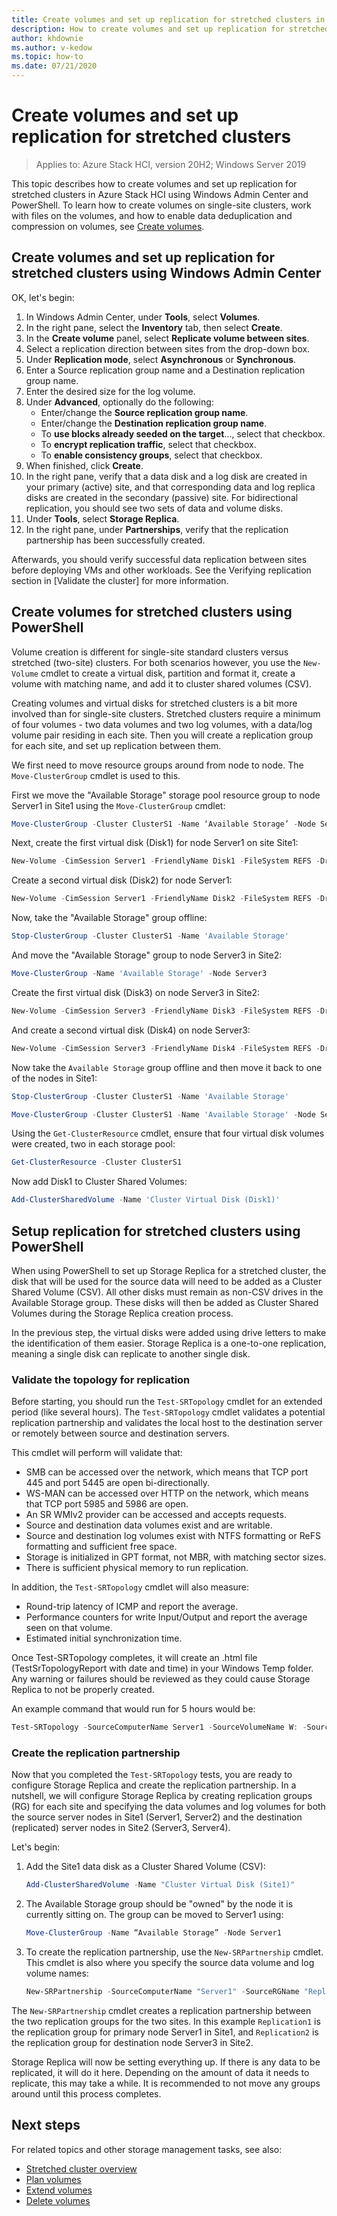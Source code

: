 ```yaml
---
title: Create volumes and set up replication for stretched clusters in Azure Stack HCI
description: How to create volumes and set up replication for stretched clusters in Azure Stack HCI using Windows Admin Center and PowerShell.
author: khdownie
ms.author: v-kedow
ms.topic: how-to
ms.date: 07/21/2020
---
```


# Create volumes and set up replication for stretched clusters

> Applies to: Azure Stack HCI, version 20H2; Windows Server 2019

This topic describes how to create volumes and set up replication for stretched clusters in Azure Stack HCI using Windows Admin Center and PowerShell. To learn how to create volumes on single-site clusters, work with files on the volumes, and how to enable data deduplication and compression on volumes, see [Create volumes](create-volumes.md).

## Create volumes and set up replication for stretched clusters using Windows Admin Center

OK, let's begin:

1. In Windows Admin Center, under **Tools**, select **Volumes**.
1. In the right pane, select the **Inventory** tab, then select **Create**.
1. In the **Create volume** panel, select **Replicate volume between sites**.
1. Select a replication direction between sites from the drop-down box.
1. Under **Replication mode**, select **Asynchronous** or **Synchronous**.
1. Enter a Source replication group name and a Destination replication group name.
1. Enter the desired size for the log volume.
1. Under **Advanced**, optionally do the following:
     - Enter/change the **Source replication group name**.
     - Enter/change the **Destination replication group name**.
     - To **use blocks already seeded on the target**..., select that checkbox.
     - To **encrypt replication traffic**, select that checkbox.
     - To **enable consistency groups**, select that checkbox.
1. When finished, click **Create**.
1. In the right pane, verify that a data disk and a log disk are created in your primary (active) site, and that corresponding data and log replica disks are created in the secondary (passive) site. For bidirectional replication, you should see two sets of data and volume disks.
1. Under **Tools**, select **Storage Replica**.
1. In the right pane, under **Partnerships**, verify that the replication partnership has been successfully created.

Afterwards, you should verify successful data replication between sites before deploying VMs and other workloads. See the Verifying replication section in [Validate the cluster] for more information.

## Create volumes for stretched clusters using PowerShell

Volume creation is different for single-site standard clusters versus stretched (two-site) clusters. For both scenarios however, you use the `New-Volume` cmdlet to create a virtual disk, partition and format it, create a volume with matching name, and add it to cluster shared volumes (CSV).

Creating volumes and virtual disks for stretched clusters is a bit more involved than for single-site clusters. Stretched clusters require a minimum of four volumes - two data volumes and two log volumes, with a data/log volume pair residing in each site. Then you will create a replication group for each site, and set up replication between them.

We first need to move resource groups around from node to node. The `Move-ClusterGroup` cmdlet is used to this.

First we move the "Available Storage" storage pool resource group to node Server1 in Site1 using the `Move-ClusterGroup` cmdlet:

```powershell
Move-ClusterGroup -Cluster ClusterS1 -Name ‘Available Storage’ -Node Server1
```

Next, create the first virtual disk (Disk1) for node Server1 on site Site1:

```powershell
New-Volume -CimSession Server1 -FriendlyName Disk1 -FileSystem REFS -DriveLetter F -ResiliencySettingName Mirror -Size 10GB -StoragePoolFriendlyName "Storage Pool for Site 1"
```

Create a second virtual disk (Disk2) for node Server1:

```powershell
New-Volume -CimSession Server1 -FriendlyName Disk2 -FileSystem REFS -DriveLetter G -ResiliencySettingName Mirror -Size 10GB -StoragePoolFriendlyName "Storage Pool for Site 1"
```

Now, take the "Available Storage" group offline:

```powershell
Stop-ClusterGroup -Cluster ClusterS1 -Name 'Available Storage'
```

And move the "Available Storage" group to node Server3 in Site2:

```powershell
Move-ClusterGroup -Name 'Available Storage' -Node Server3
```

Create the first virtual disk (Disk3) on node Server3 in Site2:

```powershell
New-Volume -CimSession Server3 -FriendlyName Disk3 -FileSystem REFS -DriveLetter H -ResiliencySettingName Mirror -Size 10GB -StoragePoolFriendlyName "Storage Pool for Site 2"
```

And create a second virtual disk (Disk4) on node Server3:

```powershell
New-Volume -CimSession Server3 -FriendlyName Disk4 -FileSystem REFS -DriveLetter I -ResiliencySettingName Mirror -Size 10GB -StoragePoolFriendlyName "Storage Pool for Site 2"
```

Now take the `Available Storage` group offline and then move it back to one of the nodes in Site1:

```powershell
Stop-ClusterGroup -Cluster ClusterS1 -Name 'Available Storage'
```

```powershell
Move-ClusterGroup -Cluster ClusterS1 -Name 'Available Storage' -Node Server1
```

Using the `Get-ClusterResource` cmdlet, ensure that four virtual disk volumes were created, two in each storage pool:

```powershell
Get-ClusterResource -Cluster ClusterS1
```

Now add Disk1 to Cluster Shared Volumes:

```powershell
Add-ClusterSharedVolume -Name 'Cluster Virtual Disk (Disk1)'
```

## Setup replication for stretched clusters using PowerShell

When using PowerShell to set up Storage Replica for a stretched cluster, the disk that will be used for the source data will need to be added as a Cluster Shared Volume (CSV). All other disks must remain as non-CSV drives in the Available Storage group. These disks will then be added as Cluster Shared Volumes during the Storage Replica creation process.

In the previous step, the virtual disks were added using drive letters to make the identification of them easier. Storage Replica is a one-to-one replication, meaning a single disk can replicate to another single disk.

### Validate the topology for replication

Before starting, you should run the `Test-SRTopology` cmdlet for an extended period (like several hours). The `Test-SRTopology` cmdlet validates a potential replication partnership and validates the local host to the destination server or remotely between source and destination servers.

This cmdlet will perform will validate that:

- SMB can be accessed over the network, which means that TCP port 445 and port 5445 are open bi-directionally.
- WS-MAN can be accessed over HTTP on the network, which means that TCP port 5985 and 5986 are open.
- An SR WMIv2 provider can be accessed and accepts requests.
- Source and destination data volumes exist and are writable.
- Source and destination log volumes exist with NTFS formatting or ReFS formatting and sufficient free space.
- Storage is initialized in GPT format, not MBR, with matching sector sizes.
- There is sufficient physical memory to run replication.

In addition, the `Test-SRTopology` cmdlet will also measure:

- Round-trip latency of ICMP and report the average.
- Performance counters for write Input/Output and report the average seen on that volume.
- Estimated initial synchronization time.

Once Test-SRTopology completes, it will create an .html file (TestSrTopologyReport with date and time) in your Windows Temp folder. Any warning or failures should be reviewed as they could cause Storage Replica to not be properly created.

An example command that would run for 5 hours would be:

```powershell
Test-SRTopology -SourceComputerName Server1 -SourceVolumeName W: -SourceLogVolumeName X: -DestinationComputerName Server3 -DestinationVolumeName Y: -DestinationLogVolumeName Z: -DurationInMinutes 300 -ResultPath c:\temp
```

### Create the replication partnership

Now that you completed the `Test-SRTopology` tests, you are ready to configure Storage Replica and create the replication partnership. In a nutshell, we will configure Storage Replica by creating replication groups (RG) for each site and specifying the data volumes and log volumes for both the source server nodes in Site1 (Server1, Server2) and the destination (replicated) server nodes in Site2 (Server3, Server4).

Let's begin:

1. Add the Site1 data disk as a Cluster Shared Volume (CSV):

   ```powershell
   Add-ClusterSharedVolume -Name "Cluster Virtual Disk (Site1)"
   ```

1. The Available Storage group should be "owned" by the node it is currently sitting on. The group can be moved to Server1 using:

   ```powershell
   Move-ClusterGroup -Name “Available Storage” -Node Server1
   ```

1. To create the replication partnership, use the `New-SRPartnership` cmdlet. This cmdlet is also where you specify the source data volume and log volume names:

   ```powershell
   New-SRPartnership -SourceComputerName "Server1" -SourceRGName "Replication1" -SourceVolumeName "C:\ClusterStorage\Disk1\" -SourceLogVolumeName "G:" -DestinationComputerName "Server3" -DestinationRGName "Replication2" -DestinationVolumeName "H:" -DestinationLogVolumeName "I:"
   ```

The `New-SRPartnership` cmdlet creates a replication partnership between the two replication groups for the two sites. In this example `Replication1` is the replication group for primary node Server1 in Site1, and `Replication2` is the replication group for destination node Server3 in Site2.

Storage Replica will now be setting everything up. If there is any data to be replicated, it will do it here. Depending on the amount of data it needs to replicate, this may take a while. It is recommended to not move any groups around until this process completes.

## Next steps

For related topics and other storage management tasks, see also:

- [Stretched cluster overview](../concepts/stretched-clusters.md)
- [Plan volumes](plan-volumes.md)
- [Extend volumes](resize-volumes.md)
- [Delete volumes](delete-volumes.md)